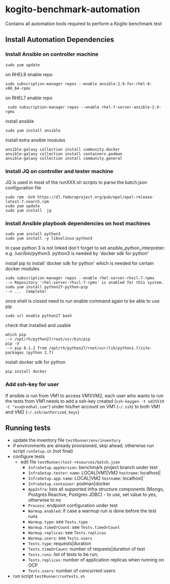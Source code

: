 # kogito-benchmark-automation
Contains all automation tools required to perform a Kogito benchmark test

## Install Automation Dependencies
### Install Ansible on controller machine
```
sudo yum update
```
on RHEL8 enable repo
```
sudo subscription-manager repos --enable ansible-2.9-for-rhel-8-x86_64-rpms
```
on RHEL7 enable repo
```
 sudo subscription-manager repos --enable rhel-7-server-ansible-2.9-rpms
```
install ansible
```
sudo yum install ansible
``` 
install extra ansible modules
```
ansible-galaxy collection install community.docker
ansible-galaxy collection install containers.podman
ansible-galaxy collection install community.general
```

### Install JQ on controller and tester machine
JQ is used in most of the runXXX.sh scripts to parse the batch.json configuration file 
```
sudo rpm -Uvh https://dl.fedoraproject.org/pub/epel/epel-release-latest-7.noarch.rpm
sudo yum update
sudo yum install  jq
```

### Install Ansible playbook dependencies on host machines
```
sudo yum install python3
sudo yum install -y libselinux-python3
```
In case python 3 is not linked don't forget to set ansible_python_interpreter: <python3 install dir> e.g. /usr/bin/python3. 
python3 is needed by 'docker sdk for python'

install pip to install 'docker sdk for python' which is needed for certain docker modules
```
sudo subscription-manager repos --enable rhel-server-rhscl-7-rpms
--> Repository 'rhel-server-rhscl-7-rpms' is enabled for this system.
sudo yum install python27-python-pip
--> ...  Complete!
```
once shell is closed need to run enable command again to be able to use pip
```
sudo scl enable python27 bash
```
check that installed and usable
```
which pip
--> /opt/rh/python27/root/usr/bin/pip
pip -V
--> pip 8.1.2 from /opt/rh/python27/root/usr/lib/python2.7/site-packages (python 2.7)
```
install docker sdk for python
```
pip install docker
```

### Add ssh-key for user
If ansible is run from VM1 to access VM1/VM2, each user who wants to run the tests from VM1 
needs to add a ssh-key created (`ssh-keygen -t ed25519 -C "xxx@redhat.com"`) 
under his/her account on VM1 (`~/.ssh`) to both VM1 and VM2 (`~/.ssh/authorized_keys`)  

## Running tests
- update the inventory file `testRunner/env/inventory`
- if environments are already provisioned, skip ahead; 
  otherwise run script `runSetup.sh` (not final)
- configure tests
  - edit file `testRunner/test-resources/batch.json`   
    - `InfraSetup.appVersion`: benchmark project branch under test
    - `InfraSetup.tester`: `name`: LOCAL|VM1|VM2 `hostname`: localhost|<host name>
    - `InfraSetup.app`: `name`: LOCAL|VM2 `hostname`: localhost|<host name>`
    - `InfraSetup.container`: podman|docker
    - `AppInfra`: lists all supported infra structure components (Mongo, Postgres Reactive, Postgres JDBC) - to use, set value to yes, otherwise to no
    - `Process`: endpoint configuration under test
    - `Warmup.enabled`: if case a warmup run is done before the test runs
    - `Warmup.type`: see `Tests.type`
    - `Warmup.timeOrCount`: see `Tests.timeOrCount`
    - `Warmup.replicas`: see `Tests.replicas`
    - `Warmup.users`: see `Tests.users`
    - `Tests.type`: requests|duration
    - `Tests.timeOrCount`: number of requests|duration of test 
    - `Tests.runs`: list of tests to be run; 
    - `Tests.replicas`: number of application replicas when running on OCP
    - `Tests.users`: number of concurrent users
- run script `testRunner/runTests.sh`


